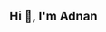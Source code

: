 <h2 align="center">Hi 👋, I'm Adnan</h2>
<!-- <h3 align="center">A Software Engineering Student & Full Stack Developer</h3> -->
